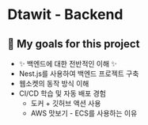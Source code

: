 Dtawit - Backend 
=============

## 📍 My goals for this project
* ✨ 백엔드에 대한 전반적인 이해 ✨
* Nest.js를 사용하여 백엔드 프로젝트 구축
* 웹소켓의 동작 방식 이해
* CI/CD 학습 및 자동 배포 경험
  - 도커 + 깃허브 액션 사용
  - AWS 맛보기 - ECS를 사용하는 이유
